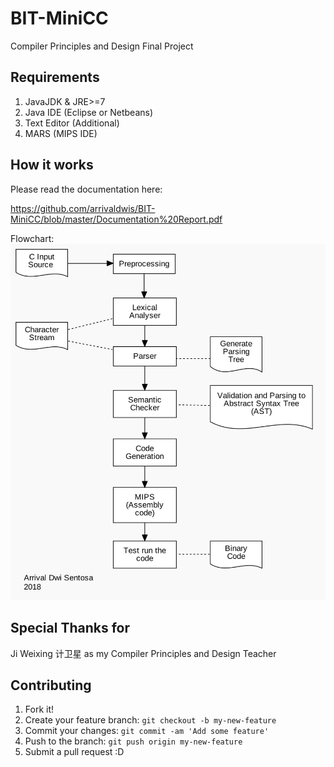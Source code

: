 # BIT-MiniCC
Compiler Principles and Design Final Project

## Requirements
1. JavaJDK & JRE>=7 
2. Java IDE (Eclipse or Netbeans)
3. Text Editor (Additional)
4. MARS (MIPS IDE)

## How it works
Please read the documentation here: 

https://github.com/arrivaldwis/BIT-MiniCC/blob/master/Documentation%20Report.pdf

Flowchart:
![alt tag](https://github.com/arrivaldwis/BIT-MiniCC/blob/master/doc/Flow.png?raw=true)

## Special Thanks for
Ji Weixing 计卫星 as my Compiler Principles and Design Teacher

## Contributing
1. Fork it!
2. Create your feature branch: `git checkout -b my-new-feature`
3. Commit your changes: `git commit -am 'Add some feature'`
4. Push to the branch: `git push origin my-new-feature`
5. Submit a pull request :D
